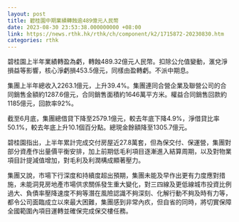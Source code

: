 ```yaml
---
layout: post
title: 碧桂園中期業績轉蝕逾489億元人民幣
date: 2023-08-30 23:53:38.000000000 +08:00
link: https://news.rthk.hk/rthk/ch/component/k2/1715872-20230830.htm
categories: rthk
---
```


碧桂園上半年業績轉盈為虧，轉蝕489.32億元人民幣。扣除公允值變動，滙兌淨損益等影響，核心淨虧損453.5億元，同樣由盈轉虧。不派中期息。

集團上半年總收入2263.1億元，上升39.4%。集團連同合營企業及聯營公司的合同銷售金額約1287.6億元，合同銷售面積約1646萬平方米。權益合同銷售回款約1185億元，回款率92%。

截至6月底，集團總借貸下降至2579.1億元，較去年底下降4.9%，淨借貸比率50.1%，較去年底上升10.1個百分點。總現金餘額降至1305.7億元。

碧桂園指出，上半年累計完成交付房屋近27.8萬套，但為保交付、保運營，集團對部分資產作出量價平衡安排，加上前期低毛利項目逐漸進入結算周期，以及對物業項目計提減值增加，對毛利及利潤構成顯著壓力。

集團又說，市場下行深度和持續度超出預期，集團未能及早作出更有力度應對措施，未能洞見房地產市場供求關係發生重大變化，對三四線及更低線城市投資比例過大、負債率壓降速度不夠等潛在風險認識不夠深刻、化解行動不夠及時有力等，都令公司面臨成立以來最大困難，集團感到非常內疚，但自省的同時，將切實保障全國範圍內項目運轉並確保完成保交樓任務。
